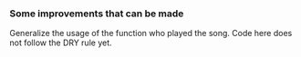 ### Some improvements that can be made
Generalize the usage of the function who played the song. Code here does not follow the DRY rule yet.

